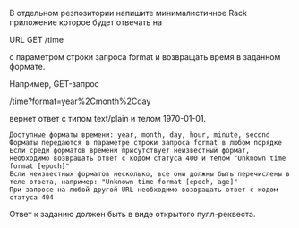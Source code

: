 В отдельном резпозитории напишите минималистичное Rack приложение которое будет отвечать на  

URL GET /time

с параметром строки запроса format и возвращать время в заданном формате. 

Например, GET-запрос  

/time?format=year%2Cmonth%2Cday

вернет ответ с типом text/plain и телом 1970-01-01.


    Доступные форматы времени: year, month, day, hour, minute, second
    Форматы передаются в параметре строки запроса format в любом порядке
    Если среди форматов времени присутствует неизвестный формат, необходимо возвращать ответ с кодом статуса 400 и телом "Unknown time format [epoch]"
    Если неизвестных форматов несколько, все они должны быть перечислены в теле ответа, например: "Unknown time format [epoch, age]"
    При запросе на любой другой URL необходимо возвращать ответ с кодом статуса 404


Ответ к заданию должен быть в виде открытого пулл-реквеста.
